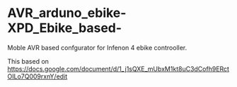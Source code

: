 # AVR_arduno_ebike-XPD_Ebike_based-
Moble AVR based confgurator for Infenon 4 ebike controoller.

This based on https://docs.google.com/document/d/1_j1sQXE_mUbxM1kt8uC3dCofh9ERctOILo7Q009rxnY/edit
